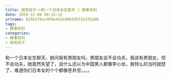 ```yaml
---
title: 搞笑段子->和一个日本女生聊天 | 糗事百科
date: 2019-12-08 00:33:12
urlname: 02461f0ac469e442e4003d5f42335a0b
tags: 
- 糗事百科
categories:
- 糗事百科
- 搞笑段子
---
```

和一个日本女生聊天，她问我有男朋友吗，男朋友会不会功夫，我说有男朋友，但不会功夫，她竟然失望了，说什么还以为中国男人都像李小龙，我特么的当时就怒了，难道你们日本女的个个都像苍井空。。。。


